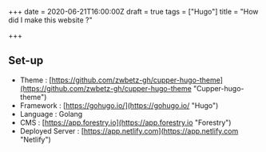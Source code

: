 +++
date = 2020-06-21T16:00:00Z
draft = true
tags = ["Hugo"]
title = "How did I make this website ?"

+++
## Set-up

* Theme : [https://github.com/zwbetz-gh/cupper-hugo-theme](https://github.com/zwbetz-gh/cupper-hugo-theme "Cupper-hugo-theme")
* Framework : [https://gohugo.io/](https://gohugo.io/ "Hugo")
* Language : Golang
* CMS : [https://app.forestry.io](https://app.forestry.io "Forestry")
* Deployed Server : [https://app.netlify.com](https://app.netlify.com "Netlify")